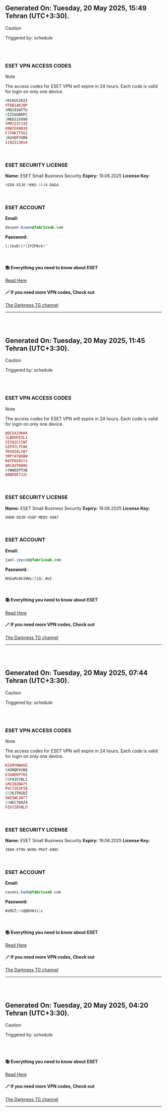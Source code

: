 ## Generated On: Tuesday, 20 May 2025, 15:49 Tehran (UTC+3:30).

> [!CAUTION]
> Triggered by: schedule

<br><br>

### ESET VPN ACCESS CODES

> [!NOTE]
> The access codes for ESET VPN will expire in 24 hours.
> Each code is valid for login on only one device.

```ruby
0R16US1R2I
VT6B14KJQP
8M0191WTTU
9IZ5EODRPC
1M6DS1V999
YPMJI37J3Z
UXW7EXH910
FJTHK7T5G2
1KUVDFYGM0
I19ZZ136S4
```

<br>

### ESET SECURITY LICENSE

**Name:** ESET Small Business Security
**Expiry:** 19.06.2025
**License Key:**

```POV-Ray SDL
6G58-XSJU-9KKU-554X-DAG4
```

<br>

### ESET ACCOUNT

**Email:**

```CSS
davyon.kieon@fabricoak.com
```

**Password:**

```POV-Ray SDL
l|ikoD[6?]IYZP8ck+^
```

<br>

#### 📚 Everything you need to know about ESET

[Read Here](https://t.me/F_NiREvil/2113)

#### 🪄 If you need more VPN codes, Check out

[The Darkness TG channel](https://t.me/Eset_key_trial)

---

<br><br>

## Generated On: Tuesday, 20 May 2025, 11:45 Tehran (UTC+3:30).

> [!CAUTION]
> Triggered by: schedule

<br><br>

### ESET VPN ACCESS CODES

> [!NOTE]
> The access codes for ESET VPN will expire in 24 hours.
> Each code is valid for login on only one device.

```ruby
QOCGX1VKHX
JLBAVHIVL1
ZISQ2CCCNT
SIP97LTFAK
TK5QIALYQ7
YRPY4TQH8W
M4TFKX91YJ
URCAXTKW9G
6YWWOIPTXB
A8NPDE7J2C
```

<br>

### ESET SECURITY LICENSE

**Name:** ESET Small Business Security
**Expiry:** 19.06.2025
**License Key:**

```POV-Ray SDL
VHGM-XDJM-VSGP-MD8V-X9A7
```

<br>

### ESET ACCOUNT

**Email:**

```CSS
jael.jeycob@fabricoak.com
```

**Password:**

```POV-Ray SDL
NhEwMv8639Wz/{iQ),#eI
```

<br>

#### 📚 Everything you need to know about ESET

[Read Here](https://t.me/F_NiREvil/2113)

#### 🪄 If you need more VPN codes, Check out

[The Darkness TG channel](https://t.me/Eset_key_trial)

---

<br><br>

## Generated On: Tuesday, 20 May 2025, 07:44 Tehran (UTC+3:30).

> [!CAUTION]
> Triggered by: schedule

<br><br>

### ESET VPN ACCESS CODES

> [!NOTE]
> The access codes for ESET VPN will expire in 24 hours.
> Each code is valid for login on only one device.

```ruby
K5SMYNW4OZ
9XXMQPXVBQ
EJG0EEP7HI
58F43SYALI
LM1I82N47Y
PVC72E5PIB
83J6JTN1DZ
SWISWL3AT7
35HEC79AZ4
FZG7Z8YBLO
```

<br>

### ESET SECURITY LICENSE

**Name:** ESET Small Business Security
**Expiry:** 19.06.2025
**License Key:**

```POV-Ray SDL
J6H4-X79G-WV9U-PKUT-A98C
```

<br>

### ESET ACCOUNT

**Email:**

```CSS
cavani.kado@fabricoak.com
```

**Password:**

```POV-Ray SDL
#zM2Z;>6@@DXHJi|c
```

<br>

#### 📚 Everything you need to know about ESET

[Read Here](https://t.me/F_NiREvil/2113)

#### 🪄 If you need more VPN codes, Check out

[The Darkness TG channel](https://t.me/Eset_key_trial)

---

<br><br>

## Generated On: Tuesday, 20 May 2025, 04:20 Tehran (UTC+3:30).

> [!CAUTION]
> Triggered by: schedule

<br><br>

#### 📚 Everything you need to know about ESET

[Read Here](https://t.me/F_NiREvil/2113)

#### 🪄 If you need more VPN codes, Check out

[The Darkness TG channel](https://t.me/Eset_key_trial)

---

<br><br>

